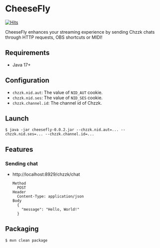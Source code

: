 # CheeseFly

[![Hits](https://hits.sh/github.com/luhanbyeol/cheesefly.svg)](https://hits.sh/github.com/luhanbyeol/cheesefly/)

CheeseFly enhances your streaming experience by sending Chzzk chats through HTTP requests, OBS shortcuts or MIDI!

## Requirements

- Java 17+

## Configuration

- `chzzk.nid.aut`: The value of `NID_AUT` cookie.
- `chzzk.nid.ses`: The value of `NID_SES` cookie.
- `chzzk.channel.id`: The channel id of Chzzk.

## Launch

```shell
$ java -jar cheesefly-0.0.2.jar --chzzk.nid.aut=... --chzzk.nid.ses=... --chzzk.channel.id=...
```

## Features

### Sending chat

- http://localhost:8929/chzzk/chat
  ```
  Method
    POST
  Header
    Content-Type: application/json
  Body
    {
      "message": "Hello, World!"
    }
  ```

## Packaging
```
$ mvn clean package
```